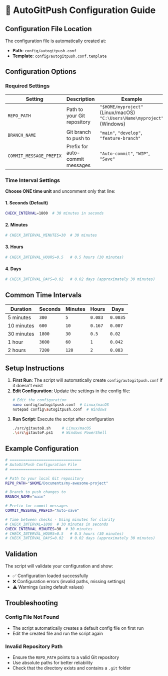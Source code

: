 # 🔧 AutoGitPush Configuration Guide

## Configuration File Location
The configuration file is automatically created at:
- **Path**: `config/autogitpush.conf`
- **Template**: `config/autogitpush.conf.template`

## Configuration Options

### Required Settings

| Setting | Description | Example |
|---------|-------------|---------|
| `REPO_PATH` | Path to your Git repository | `"$HOME/myproject"` (Linux/macOS)<br>`"C:\Users\Name\myproject"` (Windows) |
| `BRANCH_NAME` | Git branch to push to | `"main"`, `"develop"`, `"feature-branch"` |
| `COMMIT_MESSAGE_PREFIX` | Prefix for auto-commit messages | `"Auto-commit"`, `"WIP"`, `"Save"` |

### Time Interval Settings

**Choose ONE time unit** and uncomment only that line:

#### 1. Seconds (Default)
```bash
CHECK_INTERVAL=1800  # 30 minutes in seconds
```

#### 2. Minutes
```bash
# CHECK_INTERVAL_MINUTES=30  # 30 minutes
```

#### 3. Hours  
```bash
# CHECK_INTERVAL_HOURS=0.5   # 0.5 hours (30 minutes)
```

#### 4. Days
```bash
# CHECK_INTERVAL_DAYS=0.02   # 0.02 days (approximately 30 minutes)
```

## Common Time Intervals

| Duration | Seconds | Minutes | Hours | Days |
|----------|---------|---------|-------|------|
| 5 minutes | `300` | `5` | `0.083` | `0.0035` |
| 10 minutes | `600` | `10` | `0.167` | `0.007` |
| 30 minutes | `1800` | `30` | `0.5` | `0.02` |
| 1 hour | `3600` | `60` | `1` | `0.042` |
| 2 hours | `7200` | `120` | `2` | `0.083` |

## Setup Instructions

1. **First Run**: The script will automatically create `config/autogitpush.conf` if it doesn't exist
2. **Edit Configuration**: Update the settings in the config file:
   ```bash
   # Edit the configuration
   nano config/autogitpush.conf  # Linux/macOS
   notepad config\autogitpush.conf  # Windows
   ```
3. **Run Script**: Execute the script after configuration
   ```bash
   ./src/gitautoB.sh     # Linux/macOS
   .\src\gitautoP.ps1    # Windows PowerShell
   ```

## Example Configuration

```bash
# ================================
# AutoGitPush Configuration File
# ================================

# Path to your local Git repository
REPO_PATH="$HOME/Documents/my-awesome-project"

# Branch to push changes to
BRANCH_NAME="main"

# Prefix for commit messages
COMMIT_MESSAGE_PREFIX="Auto-save"

# Time between checks - Using minutes for clarity
# CHECK_INTERVAL=1800  # 30 minutes in seconds
CHECK_INTERVAL_MINUTES=30  # 30 minutes
# CHECK_INTERVAL_HOURS=0.5   # 0.5 hours (30 minutes)
# CHECK_INTERVAL_DAYS=0.02   # 0.02 days (approximately 30 minutes)
```

## Validation

The script will validate your configuration and show:
- ✅ Configuration loaded successfully
- ❌ Configuration errors (invalid paths, missing settings)
- ⚠️ Warnings (using default values)

## Troubleshooting

### Config File Not Found
- The script automatically creates a default config file on first run
- Edit the created file and run the script again

### Invalid Repository Path
- Ensure the `REPO_PATH` points to a valid Git repository
- Use absolute paths for better reliability
- Check that the directory exists and contains a `.git` folder
